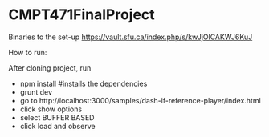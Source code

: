 # CMPT471FinalProject

Binaries to the set-up
https://vault.sfu.ca/index.php/s/kwJjOlCAKWJ6KuJ


How to run:

After cloning project, run
- npm install #installs the dependencies
- grunt dev 
- go to http://localhost:3000/samples/dash-if-reference-player/index.html
- click show options
- select BUFFER BASED
- click load and observe
